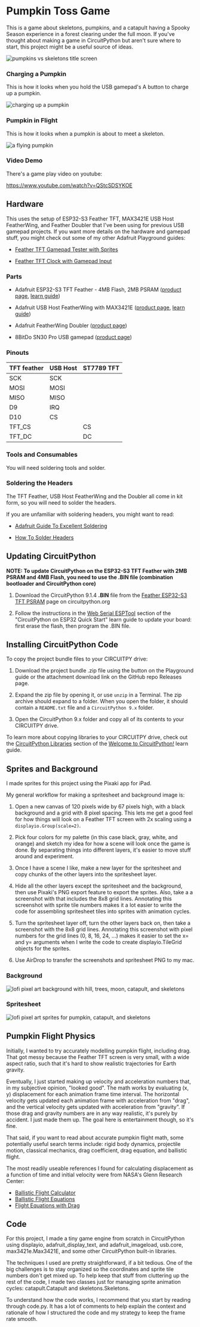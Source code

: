 <!-- SPDX-License-Identifier: MIT -->
<!-- SPDX-FileCopyrightText: Copyright 2024 Sam Blenny -->
# Pumpkin Toss Game

This is a game about skeletons, pumpkins, and a catapult having a Spooky Season
experience in a forest clearing under the full moon. If you've thought about
making a game in CircuitPython but aren't sure where to start, this project
might be a useful source of ideas.

![pumpkins vs skeletons title screen](title-screen.jpeg)


### Charging a Pumpkin

This is how it looks when you hold the USB gamepad's A button to charge up a
pumpkin.

![charging up a pumpkin](pumpkin-power.jpeg)


### Pumpkin in Flight

This is how it looks when a pumpkin is about to meet a skeleton.

![a flying pumpkin](flying-pumpkin.jpeg)


### Video Demo

There's a game play video on youtube:

https://www.youtube.com/watch?v=QStcSDSYKOE


## Hardware

This uses the setup of ESP32-S3 Feather TFT, MAX3421E USB Host FeatherWing, and
Feather Doubler that I've been using for previous USB gamepad projects. If you
want more details on the hardware and gamepad stuff, you might check out some
of my other Adafruit Playground guides:

- [Feather TFT Gamepad Tester with Sprites](https://adafruit-playground.com/u/SamBlenny/pages/feather-tft-gamepad-tester-with-sprites)

- [Feather TFT Clock with Gamepad Input](https://adafruit-playground.com/u/SamBlenny/pages/feather-tft-clock-with-gamepad-input)


### Parts

- Adafruit ESP32-S3 TFT Feather - 4MB Flash, 2MB PSRAM
  ([product page](https://www.adafruit.com/product/5483),
  [learn guide](https://learn.adafruit.com/adafruit-esp32-s3-tft-feather))

- Adafruit USB Host FeatherWing with MAX3421E
  ([product page](https://www.adafruit.com/product/5858),
  [learn guide](https://learn.adafruit.com/adafruit-usb-host-featherwing-with-max3421e))

- Adafruit FeatherWing Doubler
  ([product page](https://www.adafruit.com/product/2890))

- 8BitDo SN30 Pro USB gamepad
  ([product page](https://www.8bitdo.com/sn30-pro-usb-gamepad/))


### Pinouts

| TFT feather | USB Host | ST7789 TFT |
| ----------- | -------- | ---------- |
|  SCK        |  SCK     |            |
|  MOSI       |  MOSI    |            |
|  MISO       |  MISO    |            |
|  D9         |  IRQ     |            |
|  D10        |  CS      |            |
|  TFT_CS     |          |  CS        |
|  TFT_DC     |          |  DC        |


### Tools and Consumables

You will need soldering tools and solder.


### Soldering the Headers

The TFT Feather, USB Host FeatherWing and the Doubler all come in kit form, so
you will need to solder the headers.

If you are unfamiliar with soldering headers, you might want to read:

- [Adafruit Guide To Excellent Soldering](https://learn.adafruit.com/adafruit-guide-excellent-soldering/tools)

- [How To Solder Headers](https://learn.adafruit.com/how-to-solder-headers)


## Updating CircuitPython

**NOTE: To update CircuitPython on the ESP32-S3 TFT Feather with 2MB PSRAM and
4MB Flash, you need to use the .BIN file (combination bootloader and
CircuitPython core)**

1. Download the CircuitPython 9.1.4 **.BIN** file from the
   [Feather ESP32-S3 TFT PSRAM](https://circuitpython.org/board/adafruit_feather_esp32s3_tft/)
   page on circuitpython.org

2. Follow the instructions in the
   [Web Serial ESPTool](https://learn.adafruit.com/circuitpython-with-esp32-quick-start/web-serial-esptool)
   section of the "CircuitPython on ESP32 Quick Start" learn guide to update
   your board: first erase the flash, then program the .BIN file.


## Installing CircuitPython Code

To copy the project bundle files to your CIRCUITPY drive:

1. Download the project bundle .zip file using the button on the Playground
   guide or the attachment download link on the GitHub repo Releases page.

2. Expand the zip file by opening it, or use `unzip` in a Terminal. The zip
   archive should expand to a folder. When you open the folder, it should
   contain a `README.txt` file and a `CircuitPython 9.x` folder.

3. Open the CircuitPython 9.x folder and copy all of its contents to your
   CIRCUITPY drive.

To learn more about copying libraries to your CIRCUITPY drive, check out the
[CircuitPython Libraries](https://learn.adafruit.com/welcome-to-circuitpython/circuitpython-libraries)
section of the
[Welcome to CircuitPython!](https://learn.adafruit.com/welcome-to-circuitpython)
learn guide.


## Sprites and Background

I made sprites for this project using the Pixaki app for iPad.

My general workflow for making a spritesheet and background image is:

1. Open a new canvas of 120 pixels wide by 67 pixels high, with a black
   background and a grid with 8 pixel spacing. This lets me get a good feel for
   how things will look on a Feather TFT screen with 2x scaling using a
   `displayio.Group(scale=2)`.

2. Pick four colors for my palette (in this case black, gray, white, and orange)
   and sketch my idea for how a scene will look once the game is done. By
   separating things into different layers, it's easier to move stuff around
   and experiment.

3. Once I have a scene I like, make a new layer for the spritesheet and copy
   chunks of the other layers into the spritesheet layer.

4. Hide all the other layers except the spritesheet and the background, then
   use Pixaki's PNG export feature to export the sprites. Also, take a
   a screenshot with that includes the 8x8 grid lines. Annotating this
   screenshot with sprite tile numbers makes it a lot easier to write the code
   for assembling spritesheet tiles into sprites with animation cycles.

5. Turn the spritesheet layer off, turn the other layers back on, then take a
   screenshot with the 8x8 grid lines. Annotating this screenshot with pixel
   numbers for the grid lines (0, 8, 16, 24, ...) makes it easier to set the
   x= and y= arguments when I write the code to create displayio.TileGrid
   objects for the sprites.

7. Use AirDrop to transfer the screenshots and spritesheet PNG to my mac.


### Background

![lofi pixel art background with hill, trees, moon, catapult, and skeletons](bkgnd-with-grid.jpeg)


### Spritesheet

![lofi pixel art sprites for pumpkin, catapult, and skeletons](sprites-with-grid.jpeg)


## Pumpkin Flight Physics

Initially, I wanted to try accurately modelling pumpkin flight, including drag.
That got messy because the Feather TFT screen is very small, with a wide aspect
ratio, such that it's hard to show realistic trajectories for Earth gravity.

Eventually, I just started making up velocity and acceleration numbers that, in
my subjective opinion, "looked good". The math works by evaluating (x, y)
displacement for each animation frame time interval. The horizontal velocity
gets updated each animation frame with acceleration from "drag", and the
vertical velocity gets updated with acceleration from "gravity". If those
drag and gravity numbers are in any way realistic, it's purely by accident. I
just made them up. The goal here is entertainment though, so it's fine.

That said, if you want to read about accurate pumpkin flight math, some
potentially useful search terms include: rigid body dynamics, projectile
motion, classical mechanics, drag coefficient, drag equation, and ballistic
flight.

The most readily useable references I found for calculating displacement as a
function of time and initial velocity were from NASA's Glenn Research Center:
- [Ballistic Flight Calculator](https://www1.grc.nasa.gov/beginners-guide-to-aeronautics/fltcalc/)
- [Ballistic Flight Equations](https://www1.grc.nasa.gov/beginners-guide-to-aeronautics/ballistic-flight-equations/)
- [Flight Equations with Drag](https://www1.grc.nasa.gov/beginners-guide-to-aeronautics/flight-equations-with-drag/)


## Code

For this project, I made a tiny game engine from scratch in CircuitPython using
displayio, adafruit_display_text, and adafruit_imageload, usb.core,
max3421e.Max3421E, and some other CircuitPython built-in libraries.

The techniques I used are pretty straightforward, if a bit tedious. One of the
big challenges is to stay organized so the coordinates and sprite tile numbers
don't get mixed up. To help keep that stuff from cluttering up the rest of the
code, I made two classes just for managing sprite animation cycles:
catapult.Catapult and skeletons.Skeletons.

To understand how the code works, I recommend that you start by reading through
code.py. It has a lot of comments to help explain the context and rationale of
how I structured the code and my strategy to keep the frame rate smooth.
